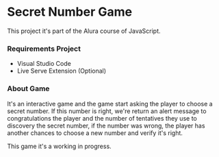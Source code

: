 # Secret Number Game
This project it's part of the Alura course of JavaScript.


### Requirements Project
- Visual Studio Code
- Live Serve Extension (Optional)



### About Game
It's an interactive game and the game start asking the player to choose a secret number. 
If this number is right, we're return an alert message to congratulations the player and the number of tentatives they use to discovery the secret number, if the number was wrong, the player has another chances to choose a new number and verify it's right.

This game it's a working in progress.
